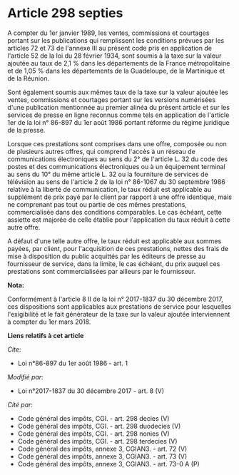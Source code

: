 # Article 298 septies

A compter du 1er janvier 1989, les ventes, commissions et courtages portant sur les publications qui remplissent les
conditions prévues par les articles 72 et 73 de l'annexe III au présent code pris en application de l'article 52 de la loi du
28 février 1934, sont soumis à la taxe sur la valeur ajoutée au taux de 2,1 % dans les départements de la France
métropolitaine et de 1,05 % dans les départements de la Guadeloupe, de la Martinique et de la Réunion.

Sont également soumis aux mêmes taux de la taxe sur la valeur ajoutée les ventes, commissions et courtages portant sur les
versions numérisées d'une publication mentionnée au premier alinéa du présent article et sur les services de presse en ligne
reconnus comme tels en application de l'article 1er de la loi n° 86-897 du 1er août 1986 portant réforme du régime juridique
de la presse.

Lorsque ces prestations sont comprises dans une offre, composée ou non de plusieurs autres offres, qui comprend l'accès à un
réseau de communications électroniques au sens du 2° de l'article L. 32 du code des postes et des communications
électroniques ou à un équipement terminal au sens du 10° du même article L. 32 ou la fourniture de services de télévision au
sens de l'article 2 de la loi n° 86-1067 du 30 septembre 1986 relative à la liberté de communication, le taux réduit est
applicable au supplément de prix payé par le client par rapport à une offre identique, mais ne comprenant pas tout ou partie
de ces mêmes prestations, commercialisée dans des conditions comparables. Le cas échéant, cette assiette est majorée de celle
établie pour l'application du taux réduit à cette autre offre.

A défaut d'une telle autre offre, le taux réduit est applicable aux sommes payées, par client, pour l'acquisition de ces
prestations, nettes des frais de mise à disposition du public acquittés par les éditeurs de presse au fournisseur de service,
dans la limite, le cas échéant, du prix auquel ces prestations sont commercialisées par ailleurs par le fournisseur.

**Nota:**

Conformément à l'article 8 II de la loi n° 2017-1837 du 30 décembre 2017, ces dispositions sont applicables aux prestations
de service pour lesquelles l'exigibilité et le fait générateur de la taxe sur la valeur ajoutée interviennent à compter du
1er mars 2018.

**Liens relatifs à cet article**

_Cite_:

  - Loi n°86-897 du 1er août 1986 - art. 1

_Modifié par_:

  - Loi n°2017-1837 du 30 décembre 2017 - art. 8 (V)

_Cité par_:

  - Code général des impôts, CGI. - art. 298 decies (V)
  - Code général des impôts, CGI. - art. 298 duodecies (V)
  - Code général des impôts, CGI. - art. 298 nonies (V)
  - Code général des impôts, CGI. - art. 298 terdecies (V)
  - Code général des impôts, annexe 3, CGIAN3. - art. 72 (V)
  - Code général des impôts, annexe 3, CGIAN3. - art. 73 (V)
  - Code général des impôts, annexe 3, CGIAN3. - art. 73-0 A (P)
